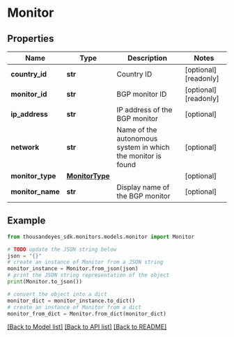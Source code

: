# Monitor


## Properties

Name | Type | Description | Notes
------------ | ------------- | ------------- | -------------
**country_id** | **str** | Country ID | [optional] [readonly] 
**monitor_id** | **str** | BGP monitor ID | [optional] [readonly] 
**ip_address** | **str** | IP address of the BGP monitor | [optional] 
**network** | **str** | Name of the autonomous system in which the monitor is found | [optional] 
**monitor_type** | [**MonitorType**](MonitorType.md) |  | [optional] 
**monitor_name** | **str** | Display name of the BGP monitor | [optional] 

## Example

```python
from thousandeyes_sdk.monitors.models.monitor import Monitor

# TODO update the JSON string below
json = "{}"
# create an instance of Monitor from a JSON string
monitor_instance = Monitor.from_json(json)
# print the JSON string representation of the object
print(Monitor.to_json())

# convert the object into a dict
monitor_dict = monitor_instance.to_dict()
# create an instance of Monitor from a dict
monitor_from_dict = Monitor.from_dict(monitor_dict)
```
[[Back to Model list]](../README.md#documentation-for-models) [[Back to API list]](../README.md#documentation-for-api-endpoints) [[Back to README]](../README.md)


